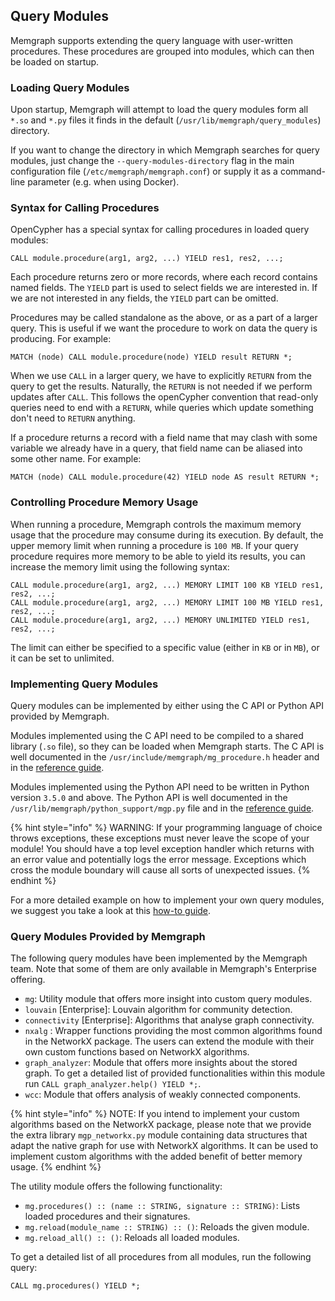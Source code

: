 ## Query Modules

Memgraph supports extending the query language with user-written procedures.
These procedures are grouped into modules, which can then be loaded on startup.

### Loading Query Modules

Upon startup, Memgraph will attempt to load the query modules form all `*.so`
and `*.py` files it finds in the default (`/usr/lib/memgraph/query_modules`)
directory.

If you want to change the directory in which Memgraph searches for query
modules, just change the `--query-modules-directory` flag in the main
configuration file (`/etc/memgraph/memgraph.conf`) or supply it as
a command-line parameter (e.g. when using Docker).

### Syntax for Calling Procedures

OpenCypher has a special syntax for calling procedures in loaded query
modules:

```opencypher
CALL module.procedure(arg1, arg2, ...) YIELD res1, res2, ...;
```

Each procedure returns zero or more records, where each record contains named
fields. The `YIELD` part is used to select fields we are interested in. If we
are not interested in any fields, the `YIELD` part can be omitted.

Procedures may be called standalone as the above, or as a part of a
larger query. This is useful if we want the procedure to work on data the
query is producing. For example:

```opencypher
MATCH (node) CALL module.procedure(node) YIELD result RETURN *;
```

When we use `CALL` in a larger query, we have to explicitly
`RETURN` from the query to get the results. Naturally, the `RETURN` is not
needed if we perform updates after `CALL`. This follows the openCypher
convention that read-only queries need to end with a `RETURN`, while queries
which update something don't need to `RETURN` anything.

If a procedure returns a record with a field name that may clash with some
variable we already have in a query, that field name can be aliased into some
other name. For example:

```opencypher
MATCH (node) CALL module.procedure(42) YIELD node AS result RETURN *;
```

### Controlling Procedure Memory Usage

When running a procedure, Memgraph controls the maximum memory usage that the
procedure may consume during its execution.  By default, the upper memory limit
when running a procedure is `100 MB`.  If your query procedure requires more
memory to be able to yield its results, you can increase the memory limit using
the following syntax:

```opencypher
CALL module.procedure(arg1, arg2, ...) MEMORY LIMIT 100 KB YIELD res1, res2, ...;
CALL module.procedure(arg1, arg2, ...) MEMORY LIMIT 100 MB YIELD res1, res2, ...;
CALL module.procedure(arg1, arg2, ...) MEMORY UNLIMITED YIELD res1, res2, ...;
```

The limit can either be specified to a specific value (either in `KB` or in
`MB`), or it can be set to unlimited.

### Implementing Query Modules

Query modules can be implemented by either using the C API or Python API
provided by Memgraph.

Modules implemented using the C API need to be compiled to a shared library
(`.so` file), so they can be loaded when Memgraph starts.  The C API is well
documented in the `/usr/include/memgraph/mg_procedure.h` header and in the 
[reference guide](c-api.md).

Modules implemented using the Python API need to be written in Python version
`3.5.0` and above. The Python API is well documented in the
`/usr/lib/memgraph/python_support/mgp.py` file and in the 
[reference guide](python-api.md).

{% hint style="info" %}
WARNING: If your programming language of choice throws exceptions, these
exceptions must never leave the scope of your module! You should have a top
level exception handler which returns with an error value and potentially logs
the error message. Exceptions which cross the module boundary will cause all
sorts of unexpected issues.
{% endhint %}

For a more detailed example on how to implement your own query modules, we
suggest you take a look at this [how-to
guide](../how_to_guides/implement-query-modules.md).

### Query Modules Provided by Memgraph

The following query modules have been implemented by the Memgraph
team. Note that some of them are only available in Memgraph's Enterprise
offering.

* `mg`: Utility module that offers more insight into custom query modules.
* `louvain` [Enterprise]: Louvain algorithm for community detection.
* `connectivity` [Enterprise]: Algorithms that analyse graph connectivity.
* `nxalg` : Wrapper functions providing the most common algorithms found in the
  NetworkX package. The users can extend the module with their own custom
  functions based on NetworkX algorithms.
* `graph_analyzer`: Module that offers more insights about the stored graph. To
  get a detailed list of provided functionalities within this module run
  `CALL graph_analyzer.help() YIELD *;`.
* `wcc`: Module that offers analysis of weakly connected components.

{% hint style="info" %}
NOTE: If you intend to implement your custom algorithms based on the NetworkX
package, please note that we provide the extra library `mgp_networkx.py` module
containing data structures that adapt the native graph for use with NetworkX
algorithms. It can be used to implement custom algorithms with the added
benefit of better memory usage.
{% endhint %}

The utility module offers the following functionality:

* `mg.procedures() :: (name :: STRING, signature :: STRING)`: Lists loaded
  procedures and their signatures.
* `mg.reload(module_name :: STRING) :: ()`: Reloads the given module.
* `mg.reload_all() :: ()`: Reloads all loaded modules.

To get a detailed list of all procedures from all modules, run the following
query:

```
CALL mg.procedures() YIELD *;
```
